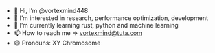 - 👋 Hi, I’m @vortexmind448
- 👀 I’m interested in research, performance optimization, development
- 🌱 I’m currently learning rust, python and machine learning
- 📫 How to reach me => vortexmind@tuta.com
- 😄 Pronouns: XY Chromosome

<!---
vortexmind448/vortexmind448 is a ✨ special ✨ repository because its `README.md` (this file) appears on your GitHub profile.
You can click the Preview link to take a look at your changes.
--->
